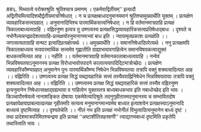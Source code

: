 ##६. मिथ्यात्वे परोक्तश्रुतिः
श्रुतिश्चात्र प्रमाणम् । एकमेवाद्वितीयम्’’ इत्यादौ अद्वितीयमित्यादिशब्दैर्द्वतीयमात्रनिषेधात् । न च प्रत्यक्षबाधादनुमानममानं श्रुतिश्चामुख्यार्थेति युक्तम् । प्रत्यक्षेण व्यावहारिकसत्त्वग्रहात् । अनुमानादिभिश्च पारमार्थिकसत्त्वनिषेधात् । न हि वर्तमानमात्रग्राहि प्रत्यक्षं त्रिकालाबाध्यत्वग्राहि । वह्निरनुष्ण इत्यत्र तु उष्णत्वस्य प्रत्यक्षसिद्धव्यावहारिकसत्त्वप्रतिषेधाद्बाधः । दृश्यते च नभोनैल्यचन्द्रप्रादेशत्वग्राहि-प्रत्यक्षयोरनुमानागमाभ्यां बाध इति ।
न्यायामृतप्रकाशः
प्रत्यक्षेति ।। जगत्सत्यताग्राहि सन्घट इत्यादिप्रत्यक्षेत्यर्थः ।। अमुख्यार्थेति ।। समाननिषेधादिपरेत्यर्थः । ननु प्रत्यक्षमपि त्रिकालाबाध्यत्व रूपपारमार्थिक सत्त्वमेव गृह्णातीति ग्राह्याभावावगाहित्वेन समानविषयकत्वाद्युक्तं बाधकत्वमित्यत आह ।। नहीति ।। वर्तमानमात्रग्राहि वर्तमानकालाबाध्यत्वग्राहि । नन्वेवं भिन्नविषयतयाऽनुमानस्य प्रत्यक्ष विरोधाभावोपपादने कालात्ययापदिदि्टमात्रोच्छेदः । प्रत्यक्षेण व्यावहारिकौष्ण्यग्रहात् अनुमानेन पुनः पारमार्थिकौष्ण्य निषेधेन भिन्नविषयतयाः तत्रापि वक्तुं शक्यत्वादित्यत आह ।। वह्निरिति ।। उष्णत्वस्य प्रत्यक्ष सिद्धं यब्द्यावहारिकं सत्त्वं तस्यैववाह्निनिषेधेन भिन्नविषयतायाः तत्रापि वक्तुं शक्यत्वादित्यत आह ।। वह्निरिति ।। उष्णत्वस्य प्रत्यक्ष सिद्धं यब्द्यावहारिकं सत्त्वं तस्यैव वह्निरनुष्ण इत्यनुमानेन निषेधात्साक्षाद्ग्रह्यभावा व गाहित्वेन युक्तस्तत्र बाध्यबाधकभाव इति नबाधोच्छेद इति भावः । किञ्चापौरुषेयत्वे नानाशङ्कित दोषायाः एकमेवेत्यादिश्रुतेः तदनुगृहीतास्मदनुमानस्य च सम्भावितदोष प्रत्यक्षापेक्षयाप्राबल्यात्प्रत्यक्ष गृहीतमपि सत्यत्व मनुमानागमाभ्यामेव बाध्यत इत्याशयेन प्रत्यक्षस्याऽनुमानादि बाध्यत्वं दृष्टमित्याह ।। दृश्यतेचेति ।। नीलं नभ इति प्रत्यक्षं नभोनीलं विभुत्वादित्यनुमानेन बाध्यं दृष्टं । तथा प्रादेशमात्रपरिमितश्चन्द्रमा इति प्रत्यक्षं ‘‘अष्टाशीतिसहस्राणी’’ त्याद्यागमबाध्यं दृष्टमिति प्रकृतेपि तथास्त्विति भावः ।
 